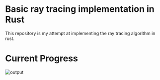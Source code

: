 # Basic ray tracing implementation in Rust
This repository is my attempt at implementing the ray tracing algorithm in rust.
# Current Progress
![output](https://github.com/user-attachments/assets/0eee0041-5999-4128-ab0a-5f1a8c578715)
